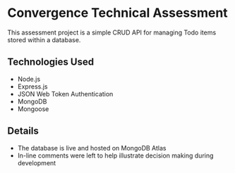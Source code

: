 # Convergence Technical Assessment

This assessment project is a simple CRUD API for managing Todo items stored within a database.  

## Technologies Used
- Node.js
- Express.js
- JSON Web Token Authentication
- MongoDB
- Mongoose

## Details
- The database is live and hosted on MongoDB Atlas
- In-line comments were left to help illustrate decision making during development